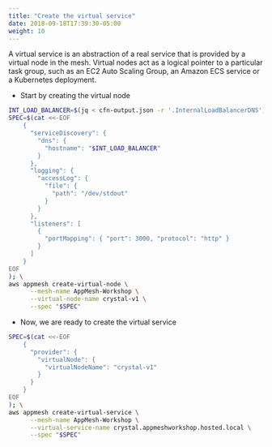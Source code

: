 ```yaml
---
title: "Create the virtual service"
date: 2018-09-18T17:39:30-05:00
weight: 10
---
```


A virtual service is an abstraction of a real service that is provided by a virtual node in the mesh. Virtual nodes act as a logical pointer to a particular task group, such as an EC2 Auto Scaling Group, an Amazon ECS service or a Kubernetes deployment.

* Start by creating the virtual node

```bash
INT_LOAD_BALANCER=$(jq < cfn-output.json -r '.InternalLoadBalancerDNS');
SPEC=$(cat <<-EOF
    { 
      "serviceDiscovery": {
        "dns": { 
          "hostname": "$INT_LOAD_BALANCER"
        }
      },
      "logging": {
        "accessLog": {
          "file": {
            "path": "/dev/stdout"
          }
        }
      },      
      "listeners": [
        {
          "portMapping": { "port": 3000, "protocol": "http" }
        }
      ]
    }
EOF
); \
aws appmesh create-virtual-node \
      --mesh-name AppMesh-Workshop \
      --virtual-node-name crystal-v1 \
      --spec "$SPEC"
```

* Now, we are ready to create the virtual service

```bash
SPEC=$(cat <<-EOF
    { 
      "provider": {
        "virtualNode": { 
          "virtualNodeName": "crystal-v1"
        }
      }
    }
EOF
); \
aws appmesh create-virtual-service \
      --mesh-name AppMesh-Workshop \
      --virtual-service-name crystal.appmeshworkshop.hosted.local \
      --spec "$SPEC"
```
